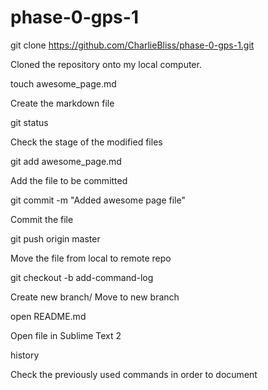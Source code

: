 # phase-0-gps-1

git clone https://github.com/CharlieBliss/phase-0-gps-1.git

Cloned the repository onto my local computer.

touch awesome_page.md

Create the markdown file

git status

Check the stage of the modified files

git add awesome_page.md

Add the file to be committed

git commit -m "Added awesome page file"

Commit the file

git push origin master

Move the file from local to remote repo

git checkout -b add-command-log

Create new branch/ Move to new branch

open README.md

Open file in Sublime Text 2

history

Check the previously used commands in order to document

